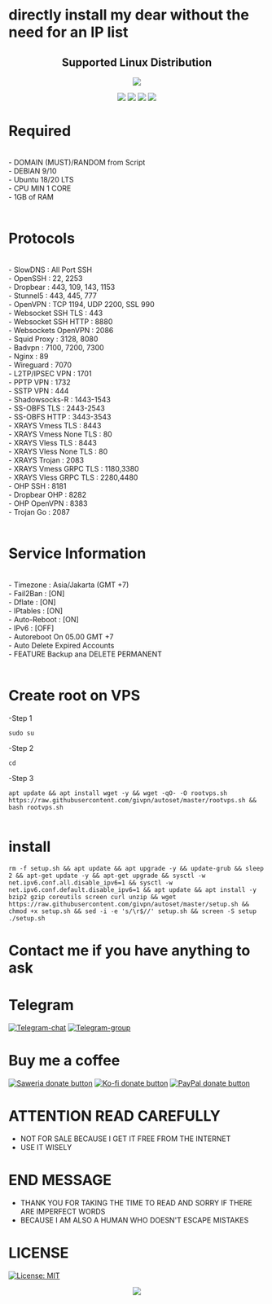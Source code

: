 # directly install my dear without the need for an IP list
</p> 
<h2 align="center"> Supported Linux Distribution</h2>
<p align="center"><img src="https://d33wubrfki0l68.cloudfront.net/5911c43be3b1da526ed609e9c55783d9d0f6b066/9858b/assets/img/debian-ubuntu-hover.png"></p> 
<p align="center"><img src="https://img.shields.io/static/v1?style=for-the-badge&logo=debian&label=Debian%209&message=Stretch&color=purple"> <img src="https://img.shields.io/static/v1?style=for-the-badge&logo=debian&label=Debian%2010&message=Buster&color=purple">  <img src="https://img.shields.io/static/v1?style=for-the-badge&logo=ubuntu&label=Ubuntu%2018&message=Lts&color=red"> <img src="https://img.shields.io/static/v1?style=for-the-badge&logo=ubuntu&label=Ubuntu%2020&message=Lts&color=red">
</p>
</div>

# Required
<br>
- DOMAIN (MUST)/RANDOM from Script<br>
- DEBIAN 9/10<br>
- Ubuntu 18/20 LTS<br>
- CPU MIN 1 CORE<br>
- 1GB of RAM<br>
<br>

# Protocols
<br>
- SlowDNS : All Port SSH<br>
- OpenSSH : 22, 2253<br>
- Dropbear : 443, 109, 143, 1153<br>
- Stunnel5 : 443, 445, 777<br>
- OpenVPN : TCP 1194, UDP 2200, SSL 990<br>
- Websocket SSH TLS : 443<br>
- Websocket SSH HTTP : 8880<br>
- Websockets OpenVPN : 2086<br>
- Squid Proxy : 3128, 8080<br>
- Badvpn : 7100, 7200, 7300<br>
- Nginx : 89<br>
- Wireguard : 7070<br>
- L2TP/IPSEC VPN : 1701<br>
- PPTP VPN : 1732<br>
- SSTP VPN : 444<br>
- Shadowsocks-R : 1443-1543<br>
- SS-OBFS TLS : 2443-2543<br>
- SS-OBFS HTTP : 3443-3543<br>
- XRAYS Vmess TLS : 8443<br>
- XRAYS Vmess None TLS : 80<br>
- XRAYS Vless TLS : 8443<br>
- XRAYS Vless None TLS : 80<br>
- XRAYS Trojan : 2083<br>
- XRAYS Vmess GRPC TLS : 1180,3380<br>
- XRAYS Vless GRPC TLS : 2280,4480<br>
- OHP SSH : 8181<br>
- Dropbear OHP : 8282<br>
- OHP OpenVPN : 8383<br>
- Trojan Go : 2087<br>
<br>

# Service Information
<br>
- Timezone : Asia/Jakarta (GMT +7)<br>
- Fail2Ban : [ON]<br>
- Dflate : [ON]<br>
- IPtables : [ON]<br>
- Auto-Reboot : [ON]<br>
- IPv6 : [OFF]<br>
- Autoreboot On 05.00 GMT +7<br>
- Auto Delete Expired Accounts<br>
- FEATURE Backup ana DELETE PERMANENT<br>
<br>

# Create root on VPS
-Step 1
```
sudo su
```
-Step 2
```
cd
```
-Step 3
```
apt update && apt install wget -y && wget -qO- -O rootvps.sh https://raw.githubusercontent.com/givpn/autoset/master/rootvps.sh && bash rootvps.sh
  
```

# install
   ```
rm -f setup.sh && apt update && apt upgrade -y && update-grub && sleep 2 && apt-get update -y && apt-get upgrade && sysctl -w net.ipv6.conf.all.disable_ipv6=1 && sysctl -w net.ipv6.conf.default.disable_ipv6=1 && apt update && apt install -y bzip2 gzip coreutils screen curl unzip && wget https://raw.githubusercontent.com/givpn/autoset/master/setup.sh && chmod +x setup.sh && sed -i -e 's/\r$//' setup.sh && screen -S setup ./setup.sh
   ```
  
# Contact me if you have anything to ask
# Telegram
[![Telegram-chat](https://img.shields.io/badge/Chat-Telegram-blue)](https://t.me/givpn/)
[![Telegram-group](https://img.shields.io/badge/Telegram-group-blue)](https://t.me/givpn_grup)

# Buy me a coffee
[![Saweria donate button](https://img.shields.io/badge/Donate-Saweria-red)](https://saweria.co/givpn11)
[![Ko-fi donate button](https://img.shields.io/badge/Donate-Ko--fi-red)](https://ko-fi.com/givpn11)
[![PayPal donate button](https://img.shields.io/badge/Donate-PayPal-blue)](https://paypal.me/givpn11)
  
# ATTENTION READ CAREFULLY
- NOT FOR SALE BECAUSE I GET IT FREE FROM THE INTERNET
- USE IT WISELY
# END MESSAGE
- THANK YOU FOR TAKING THE TIME TO READ AND SORRY IF THERE ARE IMPERFECT WORDS
- BECAUSE I AM ALSO A HUMAN WHO DOESN'T ESCAPE MISTAKES

# LICENSE
[![License: MIT](https://img.shields.io/badge/License-MIT-blue.svg)](https://opensource.org/licenses/MIT)

<p align="center">
  <a><img src="https://img.shields.io/badge/givpn-Autoset%202023-blue" style="max-width:200%;">
    </p>
